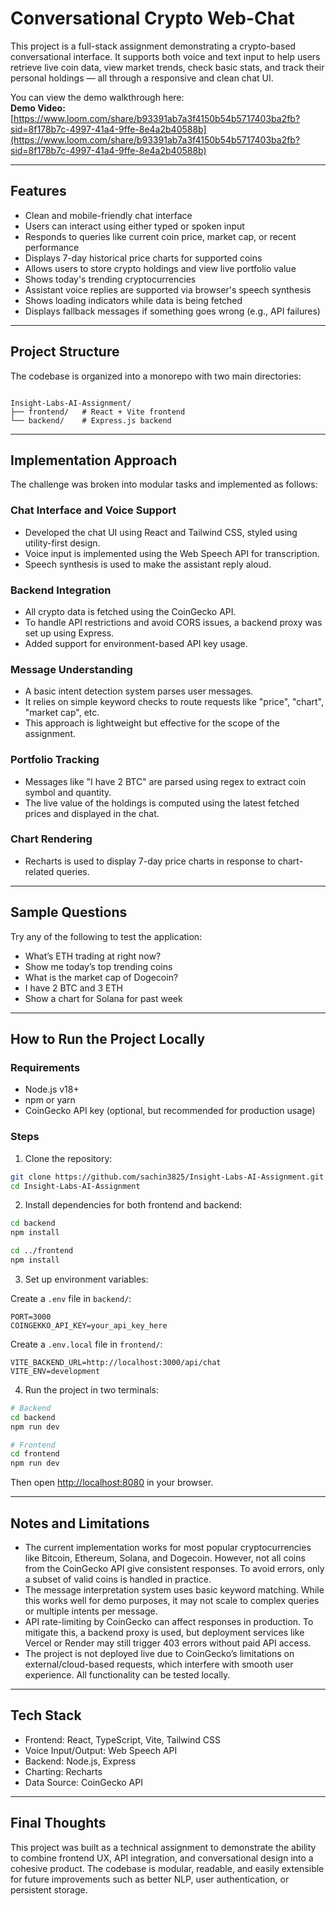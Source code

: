 # Conversational Crypto Web-Chat

This project is a full-stack assignment demonstrating a crypto-based conversational interface. It supports both voice and text input to help users retrieve live coin data, view market trends, check basic stats, and track their personal holdings — all through a responsive and clean chat UI.

You can view the demo walkthrough here:  
**Demo Video:** [https://www.loom.com/share/b93391ab7a3f4150b54b5717403ba2fb?sid=8f178b7c-4997-41a4-9ffe-8e4a2b40588b](https://www.loom.com/share/b93391ab7a3f4150b54b5717403ba2fb?sid=8f178b7c-4997-41a4-9ffe-8e4a2b40588b)

---

## Features

- Clean and mobile-friendly chat interface
- Users can interact using either typed or spoken input
- Responds to queries like current coin price, market cap, or recent performance
- Displays 7-day historical price charts for supported coins
- Allows users to store crypto holdings and view live portfolio value
- Shows today's trending cryptocurrencies
- Assistant voice replies are supported via browser's speech synthesis
- Shows loading indicators while data is being fetched
- Displays fallback messages if something goes wrong (e.g., API failures)

---

## Project Structure

The codebase is organized into a monorepo with two main directories:

```

Insight-Labs-AI-Assignment/
├── frontend/   # React + Vite frontend
└── backend/    # Express.js backend

````

---

## Implementation Approach

The challenge was broken into modular tasks and implemented as follows:

### Chat Interface and Voice Support

- Developed the chat UI using React and Tailwind CSS, styled using utility-first design.
- Voice input is implemented using the Web Speech API for transcription.
- Speech synthesis is used to make the assistant reply aloud.

### Backend Integration

- All crypto data is fetched using the CoinGecko API.
- To handle API restrictions and avoid CORS issues, a backend proxy was set up using Express.
- Added support for environment-based API key usage.

### Message Understanding

- A basic intent detection system parses user messages.
- It relies on simple keyword checks to route requests like "price", "chart", "market cap", etc.
- This approach is lightweight but effective for the scope of the assignment.

### Portfolio Tracking

- Messages like "I have 2 BTC" are parsed using regex to extract coin symbol and quantity.
- The live value of the holdings is computed using the latest fetched prices and displayed in the chat.

### Chart Rendering

- Recharts is used to display 7-day price charts in response to chart-related queries.

---

## Sample Questions

Try any of the following to test the application:

- What’s ETH trading at right now?
- Show me today’s top trending coins
- What is the market cap of Dogecoin?
- I have 2 BTC and 3 ETH
- Show a chart for Solana for past week

---

## How to Run the Project Locally

### Requirements

- Node.js v18+
- npm or yarn
- CoinGecko API key (optional, but recommended for production usage)

### Steps

1. Clone the repository:

```bash
git clone https://github.com/sachin3825/Insight-Labs-AI-Assignment.git
cd Insight-Labs-AI-Assignment
````

2. Install dependencies for both frontend and backend:

```bash
cd backend
npm install

cd ../frontend
npm install
```

3. Set up environment variables:

Create a `.env` file in `backend/`:

```
PORT=3000
COINGEKKO_API_KEY=your_api_key_here
```

Create a `.env.local` file in `frontend/`:

```
VITE_BACKEND_URL=http://localhost:3000/api/chat
VITE_ENV=development
```

4. Run the project in two terminals:

```bash
# Backend
cd backend
npm run dev
```

```bash
# Frontend
cd frontend
npm run dev
```

Then open [http://localhost:8080](http://localhost:8080) in your browser.

---

## Notes and Limitations

* The current implementation works for most popular cryptocurrencies like Bitcoin, Ethereum, Solana, and Dogecoin. However, not all coins from the CoinGecko API give consistent responses. To avoid errors, only a subset of valid coins is handled in practice.
* The message interpretation system uses basic keyword matching. While this works well for demo purposes, it may not scale to complex queries or multiple intents per message.
* API rate-limiting by CoinGecko can affect responses in production. To mitigate this, a backend proxy is used, but deployment services like Vercel or Render may still trigger 403 errors without paid API access.
* The project is not deployed live due to CoinGecko’s limitations on external/cloud-based requests, which interfere with smooth user experience. All functionality can be tested locally.

---

## Tech Stack

* Frontend: React, TypeScript, Vite, Tailwind CSS
* Voice Input/Output: Web Speech API
* Backend: Node.js, Express
* Charting: Recharts
* Data Source: CoinGecko API

---

## Final Thoughts

This project was built as a technical assignment to demonstrate the ability to combine frontend UX, API integration, and conversational design into a cohesive product. The codebase is modular, readable, and easily extensible for future improvements such as better NLP, user authentication, or persistent storage.

```

